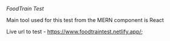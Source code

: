 _FoodTrain Test_

Main tool used for this test from the MERN component is React

Live url to test - https://www.foodtraintest.netlify.app/;
